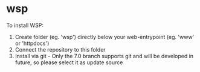 # wsp

To install WSP:

1) Create folder (eg. 'wsp') directly below your web-entrypoint (eg. 'www' or 'httpdocs')
2) Connect the repository to this folder
3) Install via git - Only the 7.0 branch supports git and will be developed in future, so please select it as update source
